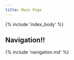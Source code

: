 ```yaml
---
title: Main Page
---
```


{% include 'index_body' %}

## Navigation!!

{% include 'navigation.md' %}
